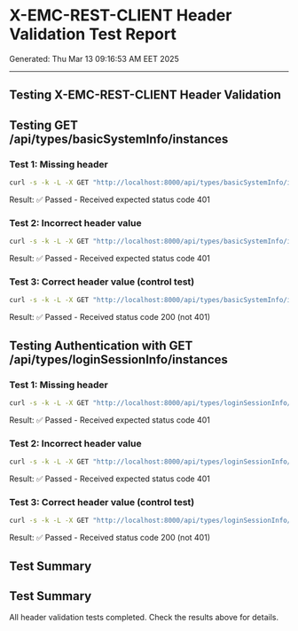 # X-EMC-REST-CLIENT Header Validation Test Report
Generated: Thu Mar 13 09:16:53 AM EET 2025

---


## Testing X-EMC-REST-CLIENT Header Validation


## Testing GET /api/types/basicSystemInfo/instances

### Test 1: Missing header
```bash
curl -s -k -L -X GET "http://localhost:8000/api/types/basicSystemInfo/instances" -o /dev/null -w "%{http_code}"
```
Result: ✅ Passed - Received expected status code 401

### Test 2: Incorrect header value
```bash
curl -s -k -L -X GET "http://localhost:8000/api/types/basicSystemInfo/instances" -H "X-EMC-REST-CLIENT: false" -o /dev/null -w "%{http_code}"
```
Result: ✅ Passed - Received expected status code 401

### Test 3: Correct header value (control test)
```bash
curl -s -k -L -X GET "http://localhost:8000/api/types/basicSystemInfo/instances" -H "X-EMC-REST-CLIENT: true" -o /dev/null -w "%{http_code}"
```
Result: ✅ Passed - Received status code 200 (not 401)

## Testing Authentication with GET /api/types/loginSessionInfo/instances

### Test 1: Missing header
```bash
curl -s -k -L -X GET "http://localhost:8000/api/types/loginSessionInfo/instances" -o /dev/null -w "%{http_code}"
```
Result: ✅ Passed - Received expected status code 401

### Test 2: Incorrect header value
```bash
curl -s -k -L -X GET "http://localhost:8000/api/types/loginSessionInfo/instances" -H "X-EMC-REST-CLIENT: false" -o /dev/null -w "%{http_code}"
```
Result: ✅ Passed - Received expected status code 401

### Test 3: Correct header value (control test)
```bash
curl -s -k -L -X GET "http://localhost:8000/api/types/loginSessionInfo/instances" -u "admin:Password123!" -H "X-EMC-REST-CLIENT: true" -o /dev/null -w "%{http_code}"
```
Result: ✅ Passed - Received status code 200 (not 401)

## Test Summary


## Test Summary

All header validation tests completed. Check the results above for details.
